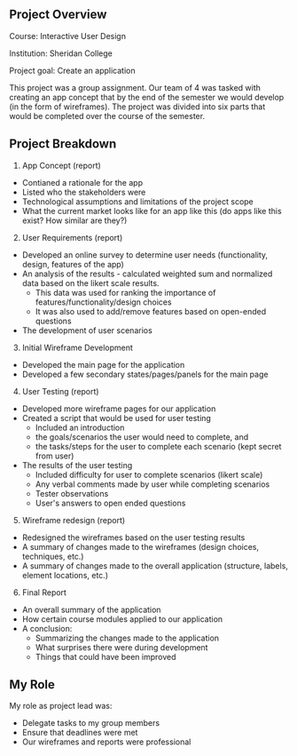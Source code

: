 ## Project Overview
Course: Interactive User Design

Institution: Sheridan College

Project goal: Create an application

This project was a group assignment. Our team of 4 was tasked with creating an app concept that by the end of the semester we would develop (in the form of wireframes). The project was divided into six parts that would be completed over the course of the semester.

## Project Breakdown
1. App Concept (report)
  - Contianed a rationale for the app
  - Listed who the stakeholders were
  - Technological assumptions and limitations of the project scope
  - What the current market looks like for an app like this (do apps like this exist? How similar are they?)

2. User Requirements (report)
  - Developed an online survey to determine user needs (functionality, design, features of the app)
  - An analysis of the results - calculated weighted sum and normalized data based on the likert scale results.
    - This data was used for ranking the importance of features/functionality/design choices
    - It was also used to add/remove features based on open-ended questions
  - The development of user scenarios

3. Initial Wireframe Development
  - Developed the main page for the application
  - Developed a few secondary states/pages/panels for the main page

4. User Testing (report)
  - Developed more wireframe pages for our application
  - Created a script that would be used for user testing
    - Included an introduction
    - the goals/scenarios the user would need to complete, and
    - the tasks/steps for the user to complete each scenario (kept secret from user)
  - The results of the user testing
    - Included difficulty for user to complete scenarios (likert scale)
    - Any verbal comments made by user while completing scenarios
    - Tester observations
    - User's answers to open ended questions

5. Wireframe redesign (report)
  - Redesigned the wireframes based on the user testing results
  - A summary of changes made to the wireframes (design choices, techniques, etc.)
  - A summary of changes made to the overall application (structure, labels, element locations, etc.)

6. Final Report
  - An overall summary of the application
  - How certain course modules applied to our application
  - A conclusion:
    - Summarizing the changes made to the application 
    - What surprises there were during development
    - Things that could have been improved

## My Role
My role as project lead was:
  - Delegate tasks to my group members
  - Ensure that deadlines were met
  - Our wireframes and reports were professional
